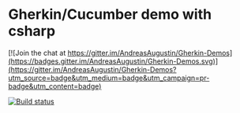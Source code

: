 Gherkin/Cucumber demo with csharp
====

[![Join the chat at https://gitter.im/AndreasAugustin/Gherkin-Demos](https://badges.gitter.im/AndreasAugustin/Gherkin-Demos.svg)](https://gitter.im/AndreasAugustin/Gherkin-Demos?utm_source=badge&utm_medium=badge&utm_campaign=pr-badge&utm_content=badge)

[![Build status](https://ci.appveyor.com/api/projects/status/firtfxmnlo0k16rn?svg=true)](https://ci.appveyor.com/project/AndreasAugustin/gherkin-demos-csharp)





